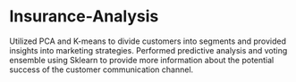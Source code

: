 # Insurance-Analysis
Utilized PCA and K-means to divide customers into segments and provided insights into marketing strategies.
Performed predictive analysis and voting ensemble using Sklearn to provide more information about the potential success of the customer communication channel. 
